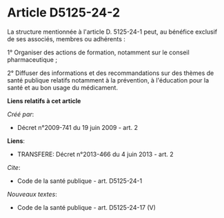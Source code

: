 # Article D5125-24-2

La structure mentionnée à l'article D. 5125-24-1 peut, au bénéfice exclusif de ses associés, membres ou adhérents : 

1° Organiser des actions de formation, notamment sur le conseil pharmaceutique ; 

2° Diffuser des informations et des recommandations sur des thèmes de santé publique relatifs notamment à la prévention, à
l'éducation pour la santé et au bon usage du médicament.

**Liens relatifs à cet article**

_Créé par_:

  - Décret n°2009-741 du 19 juin 2009 - art. 2

**Liens**:

  - TRANSFERE: Décret n°2013-466 du 4 juin 2013 - art. 2

_Cite_:

  - Code de la santé publique - art. D5125-24-1

_Nouveaux textes_:

  - Code de la santé publique - art. D5125-24-17 (V)
